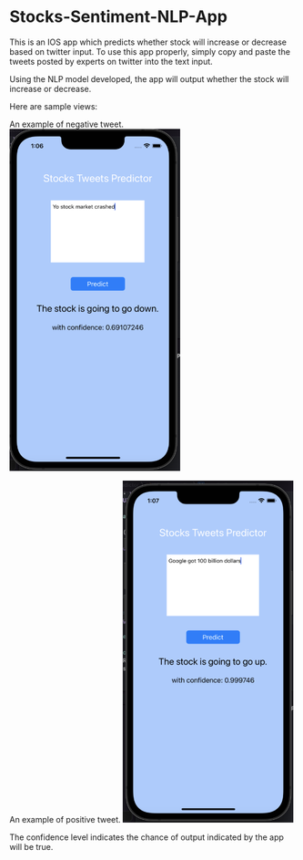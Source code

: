 # Stocks-Sentiment-NLP-App

This is an IOS app which predicts whether stock will increase or decrease based on twitter input. To use this app properly, simply copy and paste the tweets posted by experts on twitter into the text input.

Using the NLP model developed, the app will output whether the stock will increase or decrease. 

Here are sample views:

An example of negative tweet.
<img src="https://github.com/alexshumteru/Stocks-Sentiment-NLP-App/blob/master/sample_img1.png" width="300" height="600">

An example of positive tweet.
<img src="https://github.com/alexshumteru/Stocks-Sentiment-NLP-App/blob/master/sample_img2.png" width="300" height="600">

The confidence level indicates the chance of output indicated by the app will be true. 
